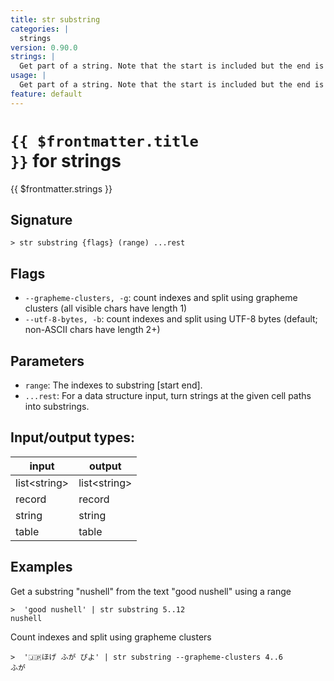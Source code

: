 ```yaml
---
title: str substring
categories: |
  strings
version: 0.90.0
strings: |
  Get part of a string. Note that the start is included but the end is excluded, and that the first character of a string is index 0.
usage: |
  Get part of a string. Note that the start is included but the end is excluded, and that the first character of a string is index 0.
feature: default
---
```


<!-- This file is automatically generated. Please edit the command in https://github.com/nushell/nushell instead. -->

# <code>{{ $frontmatter.title }}</code> for strings

<div class='command-title'>{{ $frontmatter.strings }}</div>

## Signature

`> str substring {flags} (range) ...rest`

## Flags

- `--grapheme-clusters, -g`: count indexes and split using grapheme clusters (all visible chars have length 1)
- `--utf-8-bytes, -b`: count indexes and split using UTF-8 bytes (default; non-ASCII chars have length 2+)

## Parameters

- `range`: The indexes to substring [start end].
- `...rest`: For a data structure input, turn strings at the given cell paths into substrings.

## Input/output types:

| input          | output         |
| -------------- | -------------- |
| list\<string\> | list\<string\> |
| record         | record         |
| string         | string         |
| table          | table          |

## Examples

Get a substring "nushell" from the text "good nushell" using a range

```nu
>  'good nushell' | str substring 5..12
nushell
```

Count indexes and split using grapheme clusters

```nu
>  '🇯🇵ほげ ふが ぴよ' | str substring --grapheme-clusters 4..6
ふが
```

